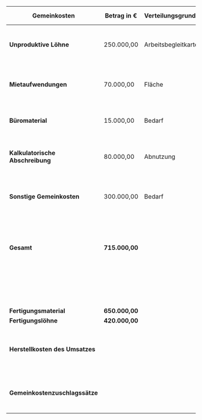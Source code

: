 | **Gemeinkosten**                  | **Betrag in €** | **Verteilungsgrundlage**  | **Verteilung in %** | **Material**                                    | **Fertigung**                                   | **Verwaltung**                                  | **Vertrieb**                                    |
|-----------------------------------|-----------------|---------------------------|---------------------|------------------------------------------------|-------------------------------------------------|------------------------------------------------|-------------------------------------------------|
| **Unproduktive Löhne**            | 250.000,00      | Arbeitsbegleitkarten       | 15% / 20% / 30% / 35%| 250.000 € * 15% = 37.500 €                      | 250.000 € * 20% = 50.000 €                      | 250.000 € * 30% = 75.000 €                      | 250.000 € * 35% = 87.500 €                      |
| **Mietaufwendungen**              | 70.000,00       | Fläche                     | 20% / 30% / 40% / 10%| 70.000 € * 20% = 14.000 €                       | 70.000 € * 30% = 21.000 €                       | 70.000 € * 40% = 28.000 €                       | 70.000 € * 10% = 7.000 €                        |
| **Büromaterial**                  | 15.000,00       | Bedarf                     | 10% / 15% / 50% / 25%| 15.000 € * 10% = 1.500 €                        | 15.000 € * 15% = 2.250 €                        | 15.000 € * 50% = 7.500 €                        | 15.000 € * 25% = 3.750 €                        |
| **Kalkulatorische Abschreibung**  | 80.000,00       | Abnutzung                  | 15% / 45% / 30% / 10%| 80.000 € * 15% = 12.000 €                       | 80.000 € * 45% = 36.000 €                       | 80.000 € * 30% = 24.000 €                       | 80.000 € * 10% = 8.000 €                        |
| **Sonstige Gemeinkosten**         | 300.000,00      | Bedarf                     | 30% / 15% / 25% / 30%| 300.000 € * 30% = 90.000 €                      | 300.000 € * 15% = 45.000 €                      | 300.000 € * 25% = 75.000 €                      | 300.000 € * 30% = 90.000 €                      |
| **Gesamt**                        | **715.000,00**  |                            |                     | **37.500 + 14.000 + 1.500 + 12.000 + 90.000**   | **50.000 + 21.000 + 2.250 + 36.000 + 45.000**   | **75.000 + 28.000 + 7.500 + 24.000 + 75.000**   | **87.500 + 7.000 + 3.750 + 8.000 + 90.000**     |
|                                   |                 |                            |                     | = **155.000 €**                                 | = **154.250 €**                                 | = **209.500 €**                                 | = **196.250 €**                                 |
|                                   |                 |                            |                     |                                                  |                                                 |                                                 |                                                  |
| **Fertigungsmaterial**            | **650.000,00**  |                            |                     |                                                  |                                                 |                                                 |                                                  |
| **Fertigungslöhne**               | **420.000,00**  |                            |                     |                                                  |                                                 |                                                 |                                                  |
| **Herstellkosten des Umsatzes**   |                 |                            |                     | **650.000 € + 155.000 € = 805.000 €**           | **420.000 € + 154.250 € = 574.250 €**           |                                                 |                                                  |
| **Gemeinkostenzuschlagssätze**    |                 |                            |                     | **155.000 € / 650.000 € = 23,8%**               | **154.250 € / 420.000 € = 36,7%**               | **209.500 € / 1.379.250 € = 15,2%**             | **196.250 € / 1.379.250 € = 14,2%**             |
